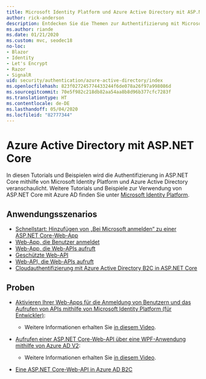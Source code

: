 ```yaml
---
title: Microsoft Identity Platform und Azure Active Directory mit ASP.NET Core
author: rick-anderson
description: Entdecken Sie die Themen zur Authentifizierung mit Microsoft Identity Platform, Azure Active Directory für Web-Apps und APIs in ASP.NET Core.
ms.author: riande
ms.date: 01/21/2020
ms.custom: mvc, seodec18
no-loc:
- Blazor
- Identity
- Let's Encrypt
- Razor
- SignalR
uid: security/authentication/azure-active-directory/index
ms.openlocfilehash: 823f027245774433244f6de078a26f97a998086d
ms.sourcegitcommit: 70e5f982c218db82aa54aa8b8d96b377cfc7283f
ms.translationtype: HT
ms.contentlocale: de-DE
ms.lasthandoff: 05/04/2020
ms.locfileid: "82777344"
---
```

# <a name="azure-active-directory-with-aspnet-core"></a>Azure Active Directory mit ASP.NET Core

In diesen Tutorials und Beispielen wird die Authentifizierung in ASP.NET Core mithilfe von Microsoft Identity Platform und Azure Active Directory veranschaulicht. Weitere Tutorials und Beispiele zur Verwendung von ASP.NET Core mit Azure AD finden Sie unter [Microsoft Identity Platform](/azure/active-directory/develop/).

## <a name="application-scenarios"></a>Anwendungsszenarios

* [Schnellstart: Hinzufügen von „Bei Microsoft anmelden“ zu einer ASP.NET Core-Web-App](/azure/active-directory/develop/quickstart-v2-aspnet-core-webapp)
* [Web-App, die Benutzer anmeldet](/azure/active-directory/develop/scenario-web-app-sign-user-overview?tabs=aspnetcore)
* [Web-App, die Web-APIs aufruft](/azure/active-directory/develop/scenario-web-app-call-api-overview)
* [Geschützte Web-API](/azure/active-directory/develop/scenario-protected-web-api-overview)
* [Web-API, die Web-APIs aufruft](/azure/active-directory/develop/scenario-web-api-call-api-overview)
* [Cloudauthentifizierung mit Azure Active Directory B2C in ASP.NET Core](xref:security/authentication/azure-ad-b2c)

## <a name="samples"></a>Proben

* [Aktivieren Ihrer Web-Apps für die Anmeldung von Benutzern und das Aufrufen von APIs mithilfe von Microsoft Identity Platform (für Entwickler)](/samples/azure-samples/active-directory-aspnetcore-webapp-openidconnect-v2/enable-webapp-signin/): 
  * Weitere Informationen erhalten Sie [in diesem Video](https://channel9.msdn.com/Events/Build/2018/THR5001).

* [Aufrufen einer ASP.NET Core-Web-API über eine WPF-Anwendung mithilfe von Azure AD V2](/samples/azure-samples/active-directory-dotnet-native-aspnetcore-v2/calling-an-aspnet-core-web-api-from-a-wpf-application-using-azure-ad-v2/): 
  * Weitere Informationen erhalten Sie [in diesem Video](https://channel9.msdn.com/Events/Build/2018/THR5000).

* [Eine ASP.NET Core-Web-API in Azure AD B2C](https://azure.microsoft.com/resources/samples/active-directory-b2c-dotnetcore-webapi/)
